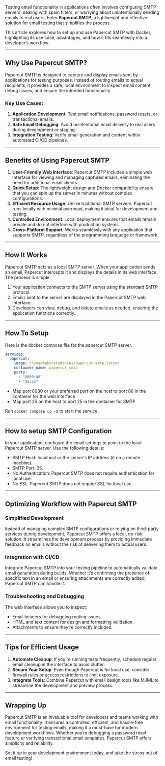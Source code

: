 Testing email functionality in applications often involves configuring SMTP servers, dealing with spam filters, or worrying about unintentionally sending emails to real users. Enter **Papercut SMTP**, a lightweight and effective solution for email testing that simplifies the process.

This article explores how to set up and use Papercut SMTP with Docker, highlighting its use case, advantages, and how it fits seamlessly into a developer’s workflow.

---

## Why Use Papercut SMTP?

Papercut SMTP is designed to capture and display emails sent by applications for testing purposes. Instead of routing emails to actual recipients, it provides a safe, local environment to inspect email content, debug issues, and ensure the intended functionality.  

### Key Use Cases:
1. **Application Development**: Test email notifications, password resets, or transactional emails.
2. **Safe Email Debugging**: Avoid unintentional email delivery to real users during development or staging.
3. **Integration Testing**: Verify email generation and content within automated CI/CD pipelines.

---

## Benefits of Using Papercut SMTP

1. **User-Friendly Web Interface**: Papercut SMTP includes a simple web interface for viewing and managing captured emails, eliminating the need for additional email clients.  
2. **Quick Setup**: The lightweight design and Docker compatibility ensure that you can spin up the server in minutes without complex configurations.  
3. **Efficient Resource Usage**: Unlike traditional SMTP servers, Papercut runs locally with minimal overhead, making it ideal for development and testing.  
4. **Controlled Environment**: Local deployment ensures that emails remain private and do not interfere with production systems.  
5. **Cross-Platform Support**: Works seamlessly with any application that supports SMTP, regardless of the programming language or framework.

---

## How It Works

Papercut SMTP acts as a local SMTP server. When your application sends an email, Papercut intercepts it and displays the details in its web interface. The process is simple:

1. Your application connects to the SMTP server using the standard SMTP protocol.
2. Emails sent to the server are displayed in the Papercut SMTP web interface.
3. Developers can view, debug, and delete emails as needed, ensuring the application functions correctly.

---

## How To Setup

Here is the docker compose file for the papercut SMTP server.

```yaml
services:
  papercut:
    image: changemakerstudiosus/papercut-smtp:latest
    container_name: papercut_smtp
    ports:
      - "8080:80"
      - "25:25"
```

- Map port 8080 or your preferred port on the host to port 80 in the container for the web interface
- Map port 25 on the host to port 25 in the container for SMTP

Run `docker compose up -d` to start the service.

---

## How to setup SMTP Configuration

In your application, configure the email settings to point to the local Papercut SMTP server. Use the following details:

- SMTP Host: localhost or the server's IP address (if on a remote machine).
- SMTP Port: 25.
- No Authentication: Papercut SMTP does not require authentication for local use.
- No SSL: Papercut SMTP does not require SSL for local use.

---

## Optimizing Workflow with Papercut SMTP

### Simplified Development

Instead of managing complex SMTP configurations or relying on third-party services during development, Papercut SMTP offers a local, no-risk solution. It streamlines the development process by providing immediate feedback on emails without the risk of delivering them to actual users.

### Integration with CI/CD

Integrate Papercut SMTP into your testing pipeline to automatically validate email generation during builds. Whether it’s confirming the presence of specific text in an email or ensuring attachments are correctly added, Papercut SMTP can handle it.

### Troubleshooting and Debugging

The web interface allows you to inspect:
- Email headers for debugging routing issues.
- HTML and text content for design and formatting validation.
- Attachments to ensure they’re correctly included.

---

## Tips for Efficient Usage

1. **Automate Cleanup**: If you’re running tests frequently, schedule regular email cleanup in the interface to avoid clutter.
2. **Secure Your Setup**: Even though Papercut is for local use, consider firewall rules or access restrictions to limit exposure.
3. **Integrate Tools**: Combine Papercut with email design tools like MJML to streamline the development and preview process.

---

## Wrapping Up

Papercut SMTP is an invaluable tool for developers and teams working with email functionality. It ensures a controlled, efficient, and hassle-free environment for testing emails, making it a must-have for modern development workflows. Whether you’re debugging a password reset feature or verifying transactional email templates, Papercut SMTP offers simplicity and reliability.

Set it up in your development environment today, and take the stress out of email testing!
